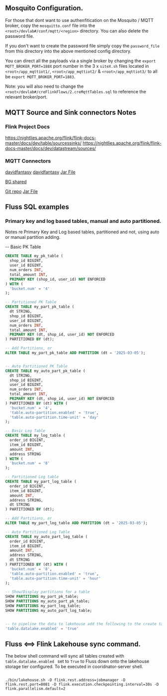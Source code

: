 ## Mosquito Configuration.

For those that dont want to use authenfitication on the Mosquito / MQTT broker, copy the `mosquitto.conf` file into the `<root>/devlab#/conf/mqtt/<region>` directory. You can also delete the password file.

If you don't want to create the password file simply copy the `password_file` from this directory into the above mentioned config directory.

You can direct all the payloads via a single broker by changing the `export MQTT_BROKER_PORT=188X` port number in the 3 x `siteX.sh` files located in `<root>/app_mqttiot1/`, `<root>/app_mqttiot2/` & `<root>/app_mqttiot3/` to all be `export MQTT_BROKER_PORT=1883`.

Note: you will also need to change the `<root>/devlab#/creFlinkFlows/2.creMqttTables.sql` to reference the relevant broker/port.


## MQTT Source and Sink connectors Notes

### Flink Project Docs

https://nightlies.apache.org/flink/flink-docs-master/docs/dev/table/sourcessinks/
https://nightlies.apache.org/flink/flink-docs-master/docs/dev/datastream/sources/


### MQTT Connectors

[davidfantasy](https://github.com/davidfantasy/flink-connector-mqtt)
[davidfantasy](https://gitee.com/davidfantasy/flink-connector-mqtt)
[Jar File](https://repo1.maven.org/maven2/com/github/davidfantasy/flink-connector-mqtt/1.1.0/flink-connector-mqtt-1.1.0.jar)

[BG shared](https://gist.github.com/Ugbot/7340025ff225283f56c3a8445f50348e)

[Git repo](https://github.com/kevin4936/kevin-flink-connector-mqtt3)
[Jar File](https://repo1.maven.org/maven2/io/github/kevin4936/kevin-flink-connector-mqtt3_2.12/1.14.4.1/kevin-flink-connector-mqtt3_2.12-1.14.4.1.jar)



## Fluss SQL examples 

### Primary key and log based tables, manual and auto partitioned.

Notes re Primary Key and Log based tables, partitioned and not, using auto or manual partition adding.

-- Basic PK Table
```sql
CREATE TABLE my_pk_table (
  shop_id BIGINT,
  user_id BIGINT,
  num_orders INT,
  total_amount INT,
  PRIMARY KEY (shop_id, user_id) NOT ENFORCED
) WITH (
  'bucket.num' = '4'
);

-- Partitioned PK Table
CREATE TABLE my_part_pk_table (
  dt STRING,
  shop_id BIGINT,
  user_id BIGINT,
  num_orders INT,
  total_amount INT,
  PRIMARY KEY (dt, shop_id, user_id) NOT ENFORCED
) PARTITIONED BY (dt);

-- Add Partitions, or
ALTER TABLE my_part_pk_table ADD PARTITION (dt = '2025-03-05');


-- Auto Partitioned PK Table
CREATE TABLE my_auto_part_pk_table (
  dt STRING,
  shop_id BIGINT,
  user_id BIGINT,
  num_orders INT,
  total_amount INT,
  PRIMARY KEY (dt, shop_id, user_id) NOT ENFORCED
) PARTITIONED BY (dt) WITH (
  'bucket.num' = '4',
  'table.auto-partition.enabled' = 'true',
  'table.auto-partition.time-unit' = 'day'
);

-- Basic Log Table
CREATE TABLE my_log_table (
  order_id BIGINT,
  item_id BIGINT,
  amount INT,
  address STRING
) WITH (
  'bucket.num' = '8'
);

-- Partitioned Log table
CREATE TABLE my_part_log_table (
  order_id BIGINT,
  item_id BIGINT,
  amount INT,
  address STRING,
  dt STRING
) PARTITIONED BY (dt);

-- Add Partitions, or
ALTER TABLE my_part_log_table ADD PARTITION (dt = '2025-03-05');

-- Auto Partitioned Log Table
CREATE TABLE my_auto_part_log_table (
  order_id BIGINT,
  item_id BIGINT,
  amount INT,
  address STRING,
  dt STRING
) PARTITIONED BY (dt) WITH (
  'bucket.num' = '8',
  'table.auto-partition.enabled' = 'true',
  'table.auto-partition.time-unit' = 'hour'
);

-- Show/Display partitions for a table
SHOW PARTITIONS my_part_pk_table;
SHOW PARTITIONS my_auto_part_pk_table;
SHOW PARTITIONS my_part_log_table;
SHOW PARTITIONS my_auto_part_log_table;


-- to pipeline the data to lakehouse add the following to the create table.ABORT
'table.datalake.enabled' = 'true'
```


## Fluss <==> Flink Lakehouse sync command.

The below shell command will sync all tables created with `table.datalake.enabled ` set to `True` to Fluss down onto the lakehouse storage tier configured. To be executed in cooridnator-server shell.

```shell

./bin/lakehouse.sh -D flink.rest.address=jobmanager -D flink.rest.port=8081 -D flink.execution.checkpointing.interval=30s -D flink.parallelism.default=2

```